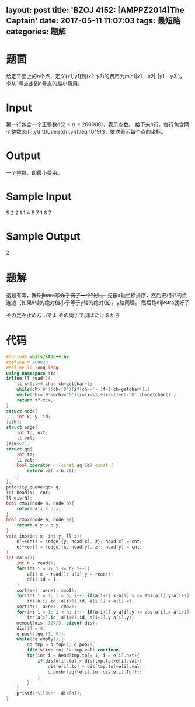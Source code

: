 layout: post
title: 'BZOJ 4152: [AMPPZ2014]The Captain'
date: 2017-05-11 11:07:03
tags: 最短路
categories: 题解
---
# 题面
给定平面上的$n$个点，定义$(x1,y1)$到$(x2,y2)$的费用为$min(|x1-x2|,|y1-y2|)$，求从$1$号点走到$n$号点的最小费用。

# Input
第一行包含一个正整数$n(2\leq n\leq 200000)$，表示点数。
接下来$n$行，每行包含两个整数$x[i],y\[i\](0\leq x[i],y[i]\leq 10^9)$，依次表示每个点的坐标。

# Output
一个整数，即最小费用。


# Sample Input
5
2 2
1 1
4 5
7 1
6 7

# Sample Output
2

# 题解
这题有毒，~~我Dijkstra写炸了调了一个钟头。~~
先按x轴坐标排序，然后把相邻的点连边（如果x轴的绝对值小于等于y轴的绝对值）。y轴同理。
然后跑dijkstra就好了

<span class="meiryo">
その足を止めないでよ
その両手で羽ばたけるから
</span>

# 代码
```cpp
#include <bits/stdc++.h>
#define N 200020
#define ll long long
using namespace std;
inline ll read(){
	ll x=0,f=0;char ch=getchar();
	while(ch>'9'||ch<'0'){if(ch=='-')f=1;ch=getchar();}
	while(ch<='9'&&ch>='0'){x=(x<<3)+(x<<1)+ch-'0';ch=getchar();}
	return f?-x:x;
}
struct node{
	int x, y, id;
}a[N];
struct edge{
	int to, nxt;
	ll val;
}e[N<<2];
struct qq{
	int to;
	ll val;
	bool operator < (const qq &b) const {
		return val > b.val;
	}
};
priority_queue<qq> q;
int head[N], cnt;
ll dis[N];
bool cmp1(node a, node b){
	return a.x < b.x;
}
bool cmp2(node a, node b){
	return a.y < b.y;
}
void ins(int x, int y, ll z){
	e[++cnt] = (edge){y, head[x], z}; head[x] = cnt;
	e[++cnt] = (edge){x, head[y], z}; head[y] = cnt;
}
int main(){
	int n = read();
	for(int i = 1; i <= n; i++){
		a[i].x = read(); a[i].y = read();
		a[i].id = i;
	}
	sort(a+1, a+n+1, cmp1);
	for(int i = 1; i < n; i++) if(a[i+1].x-a[i].x <= abs(a[i].y-a[i+1].y))
		ins(a[i].id, a[i+1].id, a[i+1].x-a[i].x);
	sort(a+1, a+n+1, cmp2);
	for(int i = 1; i < n; i++) if(a[i+1].y-a[i].y <= abs(a[i].x-a[i+1].x))
		ins(a[i].id, a[i+1].id, a[i+1].y-a[i].y);
	memset(dis, 127/3, sizeof dis);
	dis[1] = 0;
	q.push((qq){1, 0});
	while(!q.empty()){
		qq tmp = q.top(); q.pop();
		if(dis[tmp.to] != tmp.val) continue;
		for(int i = head[tmp.to]; i; i = e[i].nxt){
			if(dis[e[i].to] > dis[tmp.to]+e[i].val){
				dis[e[i].to] = dis[tmp.to]+e[i].val;
				q.push((qq){e[i].to, dis[e[i].to]});
			}
		}
	}
	printf("%lld\n", dis[n]);
}
```